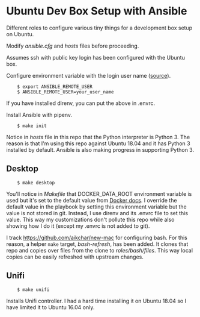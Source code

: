 # Ubuntu Dev Box Setup with Ansible

Different roles to configure various tiny things for a development box setup
on Ubuntu.

Modify *ansible.cfg* and *hosts* files before proceeding.

Assumes ssh with public key login has been configured with the Ubuntu box.

Configure environment variable with the login user name ([source](https://docs.ansible.com/ansible/2.7/reference_appendices/config.html#envvar-ANSIBLE_REMOTE_USER)).

        $ export ANSIBLE_REMOTE_USER
        $ ANSIBLE_REMOTE_USER=your_user_name

If you have installed direnv, you can put the above in .envrc.

Install Ansible with pipenv.

        $ make init

Notice in *hosts* file in this repo that the Python interpreter is Python 3.
The reason is that I'm using this repo against Ubuntu 18.04 and it has Python 3
installed by default. Ansible is also making progress in supporting Python 3.

## Desktop

        $ make desktop

You'll notice in _Makefile_ that DOCKER_DATA_ROOT environment variable is used
but it's set to the default value from [Docker docs](https://docs.docker.com/engine/reference/commandline/dockerd/#run-multiple-daemons).
I override the default value in the playbook by setting this environment
variable but the value is not stored in git. Instead, I use direnv and its
.envrc file to set this value. This way my customizations don't pollute this
repo while also showing how I do it (except my .envrc is not added to git).

I track https://github.com/aikchar/new-mac for configuring bash. For this
reason, a helper ``make`` target, _bash-refresh_, has been added. It clones
that repo and copies over files from the clone to _roles/bash/files_. This way
local copies can be easily refreshed with upstream changes.

## Unifi

        $ make unifi

Installs Unifi controller. I had a hard time installing it on Ubuntu 18.04 so
I have limited it to Ubuntu 16.04 only.
